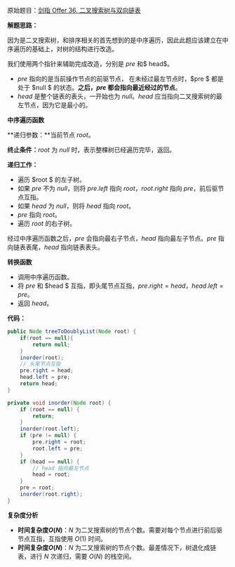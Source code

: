 原始题目：[剑指 Offer 36. 二叉搜索树与双向链表](https://leetcode-cn.com/problems/er-cha-sou-suo-shu-yu-shuang-xiang-lian-biao-lcof/)

**解题思路：**

因为是二叉搜索树，和排序相关的首先想到的是中序遍历，因此此题应该建立在中序遍历的基础上，对树的结构进行改造。

我们使用两个指针来辅助完成改造，分别是 $pre$ 和$ head$。

- $pre$ 指向的是当前操作节点的前驱节点， 在未经过最左节点时，$pre $ 都是处于 $null $ 的状态。**之后，$pre$ 都会指向最近经过的节点**。
- $head$ 是整个链表的表头，一开始也为 $null$。$head$ 应当指向二叉搜索树的最左节点，因为它是最小的。

**中序遍历函数**

**递归参数：**当前节点 $root$。

**终止条件：**$root$ 为 $null$ 时，表示整棵树已经遍历完毕，返回。

**递归工作：**

- 遍历 $root $ 的左子树。
- 如果 $pre$ 不为 $null$，则将 $pre.left$ 指向 $root$，$root.right$ 指向 $pre$，前后驱节点互指。
- 如果 $head$ 为 $null$，则将 $head$ 指向 $root$。
- $pre$ 指向 $root$。
- 遍历 $root$ 的右子树。

经过中序遍历函数之后，$pre$ 会指向最右子节点，$head$ 指向最左子节点。$pre$ 指向链表表尾，$head$ 指向链表表头。

**转换函数**

- 调用中序遍历函数。
- 将 $pre$ 和 $head $ 互指，即头尾节点互指，$pre.right = head$，$head.left  = pre$。
- 返回 $head$。

**代码：**

```java
public Node treeToDoublyList(Node root) {
    if(root == null){
        return null;
    }
    inorder(root);
    // 头尾节点互指
    pre.right = head;
    head.left = pre;
    return head;
}

private void inorder(Node root) {
    if (root == null) {
        return;
    }
    inorder(root.left);
    if (pre != null) {
        pre.right = root;
        root.left = pre;
    }
    if (head == null) {
        // head 指向最左节点
        head = root;
    }
    pre = root;
    inorder(root.right);
}
```

**复杂度分析**

- **时间复杂度$O(N)$**：$N$ 为二叉搜索树的节点个数。需要对每个节点进行前后驱节点互指，互指使用 $O(1)$ 时间。
- **时间复杂度$O(N)$**：$N$ 为二叉搜索树的节点个数。最差情况下，树退化成链表，进行 $N$ 次递归，需要 $O(N)$ 的栈空间。
